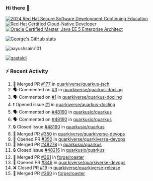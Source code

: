 ### Hi there 👋

<!--START_SECTION:badges-->
[![2024 Red Hat Secure Software Development Continuing Education](https://images.credly.com/size/110x110/images/36a76b78-c5bf-45cf-ac2c-48c3825260c7/blob)](http://www.credly.com/badges/c86e9a17-d2c3-4554-b890-7d0521710eb6 "2024 Red Hat Secure Software Development Continuing Education")
[![Red Hat Certified Cloud-Native Developer](https://images.credly.com/size/110x110/images/12ef4e4e-3d8d-4caf-9ab1-858c5bcb9619/image.png)](http://www.credly.com/badges/b6402e31-0894-48e6-b488-e2e551dcc809 "Red Hat Certified Cloud-Native Developer")
[![Oracle Certified Master, Java EE 5 Enterprise Architect](https://images.credly.com/size/110x110/images/1fa3549c-674c-4779-b3d6-d7d64eac2c23/Oracle-Certification-badge_OC-Master.png)](http://www.credly.com/badges/2565574e-b81d-410e-ab7d-24666ddcbe00 "Oracle Certified Master, Java EE 5 Enterprise Architect")
<!--END_SECTION:badges-->

[![George's GitHub stats](https://github-readme-stats.vercel.app/api?username=gastaldi&show=reviews,prs_merged&hide=contribs,prs&theme=transparent&show_icons=true)](https://github.com/anuraghazra/github-readme-stats)

<p align="left"> <img src="https://komarev.com/ghpvc/?username=gastaldi&label=Profile%20views&color=0e75b6&style=for-the-badge" alt="aayushsaini101" /> </p>

<p align="left"> <a href="https://github.com/ryo-ma/github-profile-trophy"><img src="https://github-profile-trophy.vercel.app/?username=gastaldi" alt="gastaldi" /></a> </p>

### :zap: Recent Activity

<!--START_SECTION:activity-->
1. 🎉 Merged PR [#177](https://github.com/quarkiverse/quarkus-jsch/pull/177) in [quarkiverse/quarkus-jsch](https://github.com/quarkiverse/quarkus-jsch)
2. 🗣 Commented on [#3](https://github.com/quarkiverse/quarkus-docling/issues/3#issuecomment-2963229545) in [quarkiverse/quarkus-docling](https://github.com/quarkiverse/quarkus-docling)
3. 🗣 Commented on [#1](https://github.com/quarkiverse/quarkus-docling/issues/1#issuecomment-2962863403) in [quarkiverse/quarkus-docling](https://github.com/quarkiverse/quarkus-docling)
4. ❗ Opened issue [#1](https://github.com/quarkiverse/quarkus-docling/issues/1) in [quarkiverse/quarkus-docling](https://github.com/quarkiverse/quarkus-docling)
5. 🗣 Commented on [#48190](https://github.com/quarkusio/quarkus/issues/48190#issuecomment-2962855985) in [quarkusio/quarkus](https://github.com/quarkusio/quarkus)
6. 🗣 Commented on [#48190](https://github.com/quarkusio/quarkus/issues/48190#issuecomment-2962789197) in [quarkusio/quarkus](https://github.com/quarkusio/quarkus)
7. 🔒 Closed issue [#48190](https://github.com/quarkusio/quarkus/issues/48190) in [quarkusio/quarkus](https://github.com/quarkusio/quarkus)
8. 🎉 Merged PR [#350](https://github.com/quarkiverse/quarkiverse-devops/pull/350) in [quarkiverse/quarkiverse-devops](https://github.com/quarkiverse/quarkiverse-devops)
9. 💪 Opened PR [#350](https://github.com/quarkiverse/quarkiverse-devops/pull/350) in [quarkiverse/quarkiverse-devops](https://github.com/quarkiverse/quarkiverse-devops)
10. 🎉 Merged PR [#48278](https://github.com/quarkusio/quarkus/pull/48278) in [quarkusio/quarkus](https://github.com/quarkusio/quarkus)
11. 🔒 Closed issue [#48216](https://github.com/quarkusio/quarkus/issues/48216) in [quarkusio/quarkus](https://github.com/quarkusio/quarkus)
12. 🎉 Merged PR [#361](https://github.com/forge/roaster/pull/361) in [forge/roaster](https://github.com/forge/roaster)
13. 💪 Opened PR [#349](https://github.com/quarkiverse/quarkiverse-devops/pull/349) in [quarkiverse/quarkiverse-devops](https://github.com/quarkiverse/quarkiverse-devops)
14. ❌ Closed PR [#19](https://github.com/quarkiverse/quarkiverse-release/pull/19) in [quarkiverse/quarkiverse-release](https://github.com/quarkiverse/quarkiverse-release)
15. 🎉 Merged PR [#360](https://github.com/forge/roaster/pull/360) in [forge/roaster](https://github.com/forge/roaster)
<!--END_SECTION:activity-->
